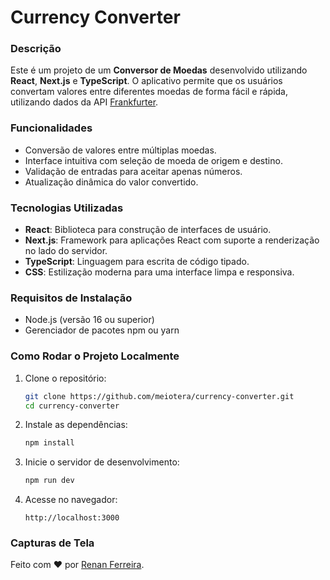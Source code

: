 # Currency Converter

### Descrição

Este é um projeto de um **Conversor de Moedas** desenvolvido utilizando **React**, **Next.js** e **TypeScript**. O aplicativo permite que os usuários convertam valores entre diferentes moedas de forma fácil e rápida, utilizando dados da API [Frankfurter](https://www.frankfurter.app/).

### Funcionalidades

- Conversão de valores entre múltiplas moedas.
- Interface intuitiva com seleção de moeda de origem e destino.
- Validação de entradas para aceitar apenas números.
- Atualização dinâmica do valor convertido.

### Tecnologias Utilizadas

- **React**: Biblioteca para construção de interfaces de usuário.
- **Next.js**: Framework para aplicações React com suporte a renderização no lado do servidor.
- **TypeScript**: Linguagem para escrita de código tipado.
- **CSS**: Estilização moderna para uma interface limpa e responsiva.

### Requisitos de Instalação

- Node.js (versão 16 ou superior)
- Gerenciador de pacotes npm ou yarn

### Como Rodar o Projeto Localmente

1. Clone o repositório:

   ```bash
   git clone https://github.com/meiotera/currency-converter.git
   cd currency-converter
   ```

2. Instale as dependências:

   ```bash
   npm install


3. Inicie o servidor de desenvolvimento:

   ```bash
   npm run dev


4. Acesse no navegador:

   ```
   http://localhost:3000
   ```


### Capturas de Tela




Feito com ❤ por [Renan Ferreira](https://github.com/meiotera).

